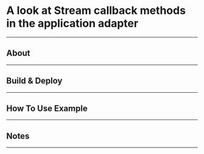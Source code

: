 #  A look at Stream callback methods in the application adapter
---

## About
---


## Build & Deploy
---


## How To Use Example
---


## Notes
---
